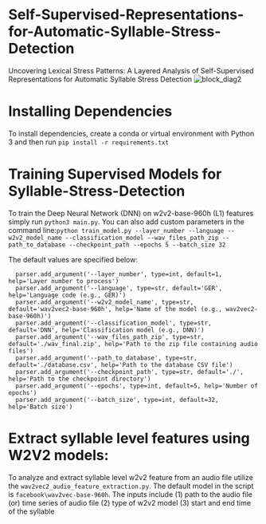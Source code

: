 # Self-Supervised-Representations-for-Automatic-Syllable-Stress-Detection
Uncovering Lexical Stress Patterns: A Layered Analysis of Self-Supervised Representations for Automatic Syllable Stress Detection
![block_diag2](https://github.com/user-attachments/assets/4e548464-2d69-42be-81a2-95748e7f08d5)



# Installing Dependencies
To install dependencies, create a conda or virtual environment with Python 3 and then run ```pip install -r requirements.txt```

# Training Supervised Models for Syllable-Stress-Detection
To train the Deep Neural Network (DNN) on w2v2-base-960h (L1) features simply run ```python3 main.py```. You can also add custom parameters in the command line:```python train_model.py --layer_number --language --w2v2_model_name --classification_model --wav_files_path_zip --path_to_database --checkpoint_path --epochs 5 --batch_size 32```

The default values are specified below:
```
  parser.add_argument('--layer_number', type=int, default=1, help='Layer number to process')
  parser.add_argument('--language', type=str, default='GER', help='Language code (e.g., GER)')
  parser.add_argument('--w2v2_model_name', type=str, default='wav2vec2-base-960h', help='Name of the model (e.g., wav2vec2-base-960h)')
  parser.add_argument('--classification_model', type=str, default='DNN', help='Classification model (e.g., DNN)')
  parser.add_argument('--wav_files_path_zip', type=str, default='./wav_final.zip', help='Path to the zip file containing audio files')
  parser.add_argument('--path_to_database', type=str, default='./database.csv', help='Path to the database CSV file')
  parser.add_argument('--checkpoint_path', type=str, default='./', help='Path to the checkpoint directory')
  parser.add_argument('--epochs', type=int, default=5, help='Number of epochs')
  parser.add_argument('--batch_size', type=int, default=32, help='Batch size')
```
# Extract syllable level features using W2V2 models:
To analyze and extract syllable level w2v2 feature from an audio file utilize the ```wav2vec2_audio_feature_extraction.py```. The default model in the script is ```facebook\wav2vec-base-960h```. The inputs include (1) path to the audio file (or) time series of audio file (2) type of w2v2 model (3) start and end time of the syllable
